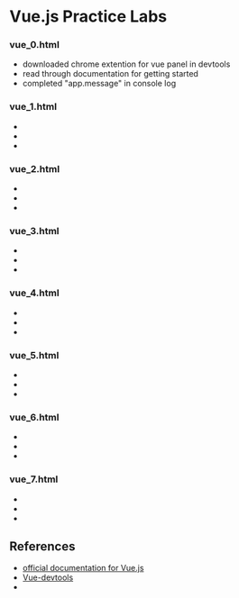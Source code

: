# Vue.js Practice Labs
### vue_0.html
* downloaded chrome extention for vue panel in devtools
* read through documentation for getting started 
* completed "app.message" in console log

### vue_1.html
* 
* 
* 

### vue_2.html
* 
* 
* 

### vue_3.html
* 
* 
* 

### vue_4.html
* 
* 
* 

### vue_5.html
* 
* 
* 

### vue_6.html
* 
* 
* 

### vue_7.html
* 
* 
* 

## References 
* [official documentation for Vue.js](https://vuejs.org/v2/guide/)
* [Vue-devtools](https://chrome.google.com/webstore/detail/vuejs-devtools/nhdogjmejiglipccpnnnanhbledajbpd?hl=en)
* 

<!-- ## Asynchronous Activities
Asynchronous activities mean you can complete them at your own pace.

## Practice!
Use the knowledge you have gained to prototype components for a web-based board game! -->
